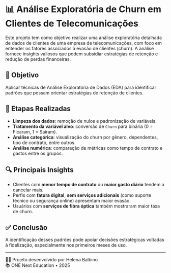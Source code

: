# 📊 Análise Exploratória de Churn em Clientes de Telecomunicações

Este projeto tem como objetivo realizar uma análise exploratória detalhada de dados de clientes de uma empresa de telecomunicações, com foco em entender os fatores associados à evasão de clientes (churn). A análise fornece insights valiosos que podem subsidiar estratégias de retenção e redução de perdas financeiras.

## 🎯 Objetivo

Aplicar técnicas de Análise Exploratória de Dados (EDA) para identificar padrões que possam orientar estratégias de retenção de clientes.

## 📁 Etapas Realizadas

- **Limpeza dos dados**: remoção de nulos e padronização de variáveis.
- **Tratamento da variável alvo**: conversão de `Churn` para binária (0 = Ficaram, 1 = Saíram).
- **Análise categórica**: visualização do churn por gênero, dependentes, tipo de contrato, entre outros.
- **Análise numérica**: comparação de métricas como tempo de contrato e gastos entre os grupos.

## 🔍 Principais Insights

- Clientes com **menor tempo de contrato** ou **maior gasto diário** tendem a cancelar mais.
- Perfis com **fatura digital**, **sem serviços adicionais** (como suporte técnico ou segurança online) apresentam maior evasão.
- Usuários com **serviços de fibra óptica** também mostraram maior taxa de churn.

## ✅ Conclusão

A identificação desses padrões pode apoiar decisões estratégicas voltadas à fidelização, especialmente nos primeiros meses de uso.

---

🧑‍💻 Projeto desenvolvido por Helena Balbino  
📚 ONE Next Education • 2025 



